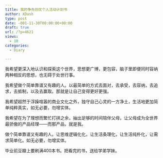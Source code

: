 ```yaml
---
title: 我的争先创优个人活动计划书
author: XDash
type: post
date: -001-11-30T00:00:00+00:00
draft: true
url: /?p=4621
views:
  - 10
categories:
  - Diary

---
```

我希望更深入地认识和探索这个世界，思想更广博，更包容，脑子里即便同时容纳两种相反的思想，也无碍于处世行事。

我希望做个简单靠谱又有趣的人。以最简单的方式去面对，去承受，去容纳，去追求，去抵制，以及去赢取。那就是让自己变得更好更强。

我希望超然于浮躁喧嚣的商业文化之外，独守自己心灵的一方净土，生活地更加简单纯粹真实，如无必要，勿增实体。

我希望在为了理想而繁忙打拼之余，抽出足够的时间陪伴父母，让父母成为全世界最骄傲的产品经理——而那产品，就是我。

做个简单靠谱又有趣的人。让思维逻辑化化，让生活条理化，让生活纯朴化，让需求简单化。如无必要，勿增实体。

毕业前豆瓣上要刷满400本书。把看完的书，送给学弟学妹。